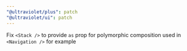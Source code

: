 ```yaml
---
"@ultraviolet/plus": patch
"@ultraviolet/ui": patch
---
```


Fix `<Stack />` to provide `as` prop for polymorphic composition used in `<Navigation />` for example
